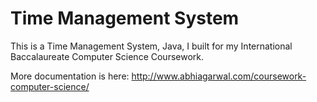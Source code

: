 Time Management System
==========

This is a Time Management System, Java, I built for my International Baccalaureate Computer Science Coursework.

More documentation is here: http://www.abhiagarwal.com/coursework-computer-science/
